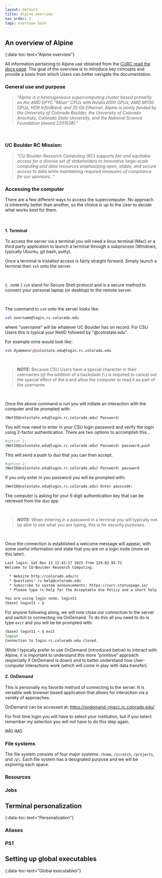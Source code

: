 ```yaml
---
layout: default
title: Alpine overview 
nav_order: 2
tags: overview bash
---
```



## An overview of Alpine
{:data-toc-text="Alpine overview"}

All information pertaining to Alpine use obtained from the [CURC read the docs page](https://curc.readthedocs.io/en/latest/index.html). The goal of the overview is to introduce key concepts and provide a basis from which Users can better navigate the documentation.

### General use and purpose

> _"Alpine is a heterogeneous supercomputing cluster based primarily on the AMD EPYC "Milan" CPUs with Nvidia A100 GPUs; AMD MI100 GPUs; HDR InfiniBand; and 25 Gb Ethernet. Alpine is jointly funded by the University of Colorado Boulder, the University of Colorado Anschutz, Colorado State University, and the National Science Foundation (award 2201538)."_

<br>

### UC Boulder RC Mission:
> _"CU Boulder Research Computing (RC) supports fair and equitable access for a diverse set of
stakeholders to innovative large-scale computing and data resources emphasizing open, stable,
and secure access to data while maintaining required measures of compliance for our sponsors. "_

### Accessing the computer

There are a few different ways to access the supercomputer. No approach is inherently better than another, so the choice is up to the User to decide what works best for them. 

<br>

#### 1. Terminal

To access the server via a terminal you will need a linux terminal (Mac) or a third party application to launch a terminal through a subprocess (Windows; typically Ubuntu, git bash, putty).

Once a terminal is installed access is fairly straight forward. Simply launch a terminal then `ssh` onto the server. 

<br>

{: .note }
`ssh` stand for Secure Shell protocol and is a secure method to connect your personal laptop (or desktop) to the remote server.

<br>

The command to `ssh` onto the server looks like:
```sh
ssh username@login.rc.colorado.edu
```
where "username" will be whatever UC Boulder has on record. For CSU Users this is typical your NetID followed by "@colostate.edu".

For example mine would look like:
```sh
ssh dyammons\@colostate.edu@login.rc.colorado.edu
```

<br>

> **_NOTE:_** Because CSU Users have a special character in their usernames (`@`) the addition of a backslash (`\`) is required to cancel out the special effect of the `@` and allow the computer to read it as part of the username.

<br>

Once the above command is run you will initiate an interaction with the computer and be prompted with:
```sh
(NetID@colostate.edu@login.rc.colorado.edu) Password:
```

You will now need to enter in your CSU login password and verify the login using 2-factor authentication. There are two options to accomplish this...
```sh
#option 1:
(NetID@colostate.edu@login.rc.colorado.edu) Password: password,push
```

This will send a push to duo that you can then accept.


```sh
#option 2:
(NetID@colostate.edu@login.rc.colorado.edu) Password: password
```

If you only enter in you password you will be prompted with:
```sh
(NetID@colostate.edu@login.rc.colorado.edu) Enter passcode:
```
The computer is asking for your 6 digit authentication key that can be retrieved from the duo app

<br>

> **_NOTE:_** When entering in a password in a terminal you will typically not be able to see what you are typing, this is for security purposes.

<br>

Once the connection is established a welcome message will appear, with some useful information and state that you are on a login node (more on this later).

```sh
Last login: Sat Nov 11 11:42:17 2023 from 129.82.95.71
Welcome to CU-Boulder Research Computing.

  * Website http://colorado.edu/rc
  * Questions? rc-help@colorado.edu
  * Subscribe to system announcements: https://curc.statuspage.io/
  * Please type rc-help for the Acceptable Use Policy and a short help page.

You are using login node: login11
(base) login11 ~ $
```

For anyone following along, we will now close our connection to the server and switch to connecting via OnDemand. To do this all you need to do is type `exit` and you will be be prompted with:
```sh
(base) login11 ~ $ exit
logout
Connection to login.rc.colorado.edu closed.
```

While I typically prefer to use OnDemand (introduced below) to interact with Alpine, it is important to understand this more "primitive" approach (especially if OnDemand is down) and to better understand how User-computer interactions work (which will come in play with data transfer).


#### 2. OnDemand

This is personally my favorite method of connecting to the server. It is versatile web browser based application that allows for interaction via a variety of approaches.

OnDemand can be accessed at: https://ondemand-rmacc.rc.colorado.edu/

For first time login you will have to select your institution, but if you select remember my selection you will not have to do this step again.

IMG
IMG




### File systems

The file system consists of four major systems: `/home`, `/scratch`, `/projects`, and `/pl`. Each file system has a designated purpose and we will be exploring each space.


### Resources

### Jobs

## Terminal personalization
{:data-toc-text="Personalization"}

### Aliases

### PS1

## Setting up global executables
{:data-toc-text="Global executables"}
